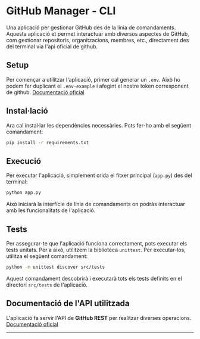 # GitHub Manager - CLI

Una aplicació per gestionar GitHub des de la línia de comandaments. Aquesta aplicació et permet interactuar amb diversos aspectes de GitHub, com gestionar repositoris, organitzacions, membres, etc., directament des del terminal via l'api oficial de github.

## Setup

Per començar a utilitzar l'aplicació, primer cal generar un `.env`. Això ho podem fer duplicant el `.env-example` i afegint el nostre token corresponent de github. [Documentació oficial](https://docs.github.com/en/rest/authentication/authenticating-to-the-rest-api?apiVersion=2022-11-28)   

## Instal·lació

Ara cal instal·lar les dependències necessàries. Pots fer-ho amb el següent comandament:

```bash
pip install -r requirements.txt
```

## Execució

Per executar l'aplicació, simplement crida el fitxer principal (`app.py`) des del terminal:

```bash
python app.py
```

Això iniciarà la interfície de línia de comandaments on podràs interactuar amb les funcionalitats de l'aplicació.

## Tests

Per assegurar-te que l'aplicació funciona correctament, pots executar els tests unitats. Per a això, utilitzem la biblioteca `unittest`. Per executar-los, utilitza el següent comandament:

```bash
python -m unittest discover src/tests
```

Aquest comandament descobrirà i executarà tots els tests definits en el directori `src/tests` de l'aplicació.

## Documentació de l'API utilitzada

L'aplicació fa servir l'API de **GitHub REST** per realitzar diverses operacions. [Documentació oficial](https://docs.github.com/en/rest)

---

